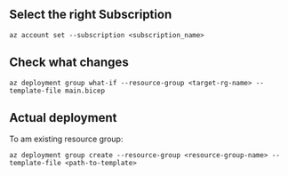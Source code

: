 ## Select the right Subscription

```
az account set --subscription <subscription_name>
```

## Check what changes

```
az deployment group what-if --resource-group <target-rg-name> --template-file main.bicep
```

## Actual deployment

To am existing resource group: 

```
az deployment group create --resource-group <resource-group-name> --template-file <path-to-template>
```

